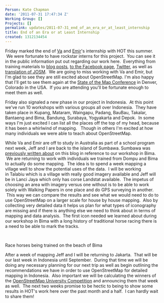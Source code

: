 ```yaml
---
Person: Kate Chapman
date: '2011-07-31 17:47:34 Z'
Working Group: []
Projects: []
permalink: updates/2011-07-31_end_of_an_era_or_at_least_internship
title: End of an Era or at Least Internship
created: 1312134454
---
```

<p>Friday marked the end of <a href="http://twitter.com/justva">Va</a> and <a href="http://twitter.com/emirhartato">Emir</a>'s internship with HOT this summer. &nbsp;We were fortunate to have rockstar interns for this project. &nbsp;You can see it in the public information put out regarding our work here. &nbsp;Everything from training materials to <a href="http://hot.openstreetmap.org/weblog/">blog posts</a>, <a href="http://facebook.com/kompetisiosm">to the Facebook page</a>, <a href="http://twitter.com/osm_id">Twitter</a>, as well as <a href="http://josm.openstreetmap.de/">translation of JOSM</a>. &nbsp;We are going to miss working with Va and Emir, but I'm glad to see they are still excited about OpenStreetMap. I'm also happy that I'll get to see them again at the <a href="http://stateofthemap.org/">State of the Map Conference</a> in Denver, Colorado in the USA. &nbsp;If you are attending you'll be fortunate enough to meet them as well.</p><p>Friday also signaled a new phase in our project in Indonesia. &nbsp;At this point we've run 10 workshops with various groups all over Indonesia. &nbsp;They have taken place in Kupang, Mataram, Waingapu, Padang, BauBau, Takalar, Bantaeng and Bima, Bandung, Surabaya,&nbsp;Yogyakarta and Depok. &nbsp;In some ways I'm just excited I can list all the places off the top of my head, because it has been a whirlwind of mapping. &nbsp; Though in others I'm excited at how many individuals we were able to teach about OpenStreetMap.</p><p>While Va and Emir are off to study in Australia as part of a school program next week, Jeff and I are back to the island of&nbsp;Sumbawa. Sumbawa was <a href="http://hot.openstreetmap.org/weblog/2011/07/hot-in-sumbawa-indonesia/">previously written about</a> on this blog in reference to our workshop in Bima. &nbsp;We are returning to work with individuals we trained from Dompu and Bima to actually do some mapping. &nbsp;The idea is to spend a week mapping a village well to show the potential uses of the data. &nbsp;I will be working in&nbsp;Talabiu which is a village with really good imagery available and Jeff will be in&nbsp;Lanci Jaya which only has corse Landstat available. &nbsp;The impetus of choosing an area with imagery versus one without is to be able to work solely with Walking Papers in one place and do GPS surveying in another. &nbsp;This way we can compare the results and see what we would need to do to use OpenStreetMap on a larger scale for house by house mapping. &nbsp;Also by collecting very detailed data it helps us plan for what types of iconography are missing and if there is anything else we need to think about in terms of mapping and data analysis. &nbsp;The first icon needed we learned about during our workshop in Bima with a long history of traditional horse racing there is a need to be able to mark the tracks.</p><p>&nbsp;</p><p><img src="https://s3.amazonaws.com/hotwww/files/old/imagecache/update_content/wp-content/uploads/2011/07/IMG_1158.jpeg" alt="">Race horses being trained on the beach of Bima</p><p style="text-align: left;">After a week of mapping Jeff and I will be returning to Jakarta. &nbsp;That will be our last week in Indonesia until September. &nbsp;During that time we will be doing any necessary planning for our next trip as well as begin outlining the recommendations we have in order to use OpenStreetMap for detailed mapping in Indonesia. &nbsp;Also important we will be&nbsp;calculating&nbsp;the winners of the <a href="http://kompetisiosm.org/">OpenStreetMap University Competition</a> and announcing them that week as well. &nbsp;The next two weeks promise to be hectic to being to show some results in HOT's work here over the past month and a half. &nbsp;I can hardly wait to share them!</p>
